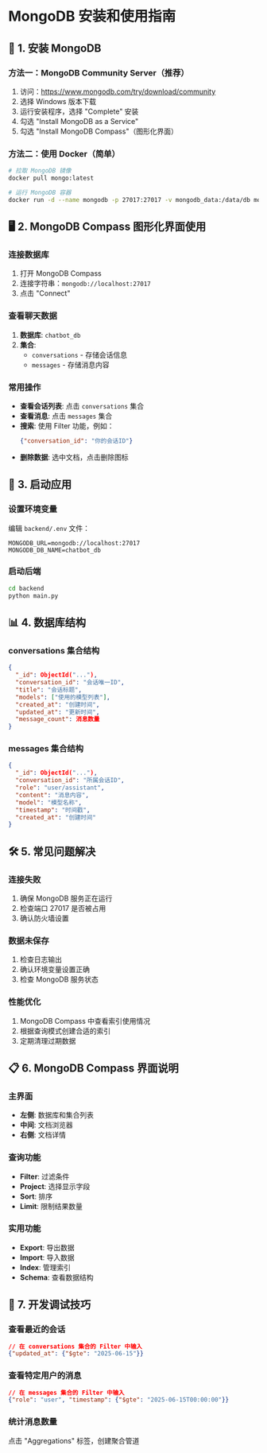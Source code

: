# MongoDB 安装和使用指南

## 🚀 1. 安装 MongoDB

### 方法一：MongoDB Community Server（推荐）
1. 访问：https://www.mongodb.com/try/download/community
2. 选择 Windows 版本下载
3. 运行安装程序，选择 "Complete" 安装
4. 勾选 "Install MongoDB as a Service"
5. 勾选 "Install MongoDB Compass"（图形化界面）

### 方法二：使用 Docker（简单）
```bash
# 拉取 MongoDB 镜像
docker pull mongo:latest

# 运行 MongoDB 容器
docker run -d --name mongodb -p 27017:27017 -v mongodb_data:/data/db mongo:latest
```

## 🖥️ 2. MongoDB Compass 图形化界面使用

### 连接数据库
1. 打开 MongoDB Compass
2. 连接字符串：`mongodb://localhost:27017`
3. 点击 "Connect"

### 查看聊天数据
1. **数据库**: `chatbot_db`
2. **集合**: 
   - `conversations` - 存储会话信息
   - `messages` - 存储消息内容

### 常用操作
- **查看会话列表**: 点击 `conversations` 集合
- **查看消息**: 点击 `messages` 集合
- **搜索**: 使用 Filter 功能，例如：
  ```json
  {"conversation_id": "你的会话ID"}
  ```
- **删除数据**: 选中文档，点击删除图标

## 🔧 3. 启动应用

### 设置环境变量
编辑 `backend/.env` 文件：
```env
MONGODB_URL=mongodb://localhost:27017
MONGODB_DB_NAME=chatbot_db
```

### 启动后端
```bash
cd backend
python main.py
```

## 📊 4. 数据库结构

### conversations 集合结构
```json
{
  "_id": ObjectId("..."),
  "conversation_id": "会话唯一ID",
  "title": "会话标题",
  "models": ["使用的模型列表"],
  "created_at": "创建时间",
  "updated_at": "更新时间",
  "message_count": 消息数量
}
```

### messages 集合结构
```json
{
  "_id": ObjectId("..."),
  "conversation_id": "所属会话ID",
  "role": "user/assistant",
  "content": "消息内容",
  "model": "模型名称",
  "timestamp": "时间戳",
  "created_at": "创建时间"
}
```

## 🛠️ 5. 常见问题解决

### 连接失败
1. 确保 MongoDB 服务正在运行
2. 检查端口 27017 是否被占用
3. 确认防火墙设置

### 数据未保存
1. 检查日志输出
2. 确认环境变量设置正确
3. 检查 MongoDB 服务状态

### 性能优化
1. MongoDB Compass 中查看索引使用情况
2. 根据查询模式创建合适的索引
3. 定期清理过期数据

## 📋 6. MongoDB Compass 界面说明

### 主界面
- **左侧**: 数据库和集合列表
- **中间**: 文档浏览器
- **右侧**: 文档详情

### 查询功能
- **Filter**: 过滤条件
- **Project**: 选择显示字段
- **Sort**: 排序
- **Limit**: 限制结果数量

### 实用功能
- **Export**: 导出数据
- **Import**: 导入数据
- **Index**: 管理索引
- **Schema**: 查看数据结构

## 🎯 7. 开发调试技巧

### 查看最近的会话
```json
// 在 conversations 集合的 Filter 中输入
{"updated_at": {"$gte": "2025-06-15"}}
```

### 查看特定用户的消息
```json
// 在 messages 集合的 Filter 中输入
{"role": "user", "timestamp": {"$gte": "2025-06-15T00:00:00"}}
```

### 统计消息数量
点击 "Aggregations" 标签，创建聚合管道
